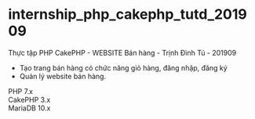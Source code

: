 # internship_php_cakephp_tutd_201909
Thực tập PHP CakePHP - WEBSITE Bán hàng - Trịnh Đình Tú - 201909

 - Tạo trang bán hàng có chức năng giỏ hàng, đăng nhập, đăng ký
 - Quản lý website bán hàng.

PHP 7.x<br />
CakePHP 3.x<br />
MariaDB 10.x
